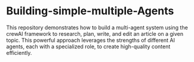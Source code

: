 # Building-simple-multiple-Agents
This repository demonstrates how to build a multi-agent system using the crewAI framework to research, plan, write, and edit an article on a given topic.  This powerful approach leverages the strengths of different AI agents, each with a specialized role, to create high-quality content efficiently.
